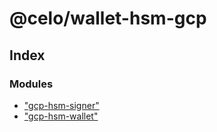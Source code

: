 # @celo/wallet-hsm-gcp

## Index

### Modules

* ["gcp-hsm-signer"](modules/_gcp_hsm_signer_.md)
* ["gcp-hsm-wallet"](modules/_gcp_hsm_wallet_.md)
